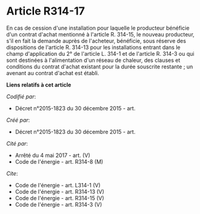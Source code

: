 # Article R314-17

En cas de cession d'une installation pour laquelle le producteur bénéficie d'un contrat d'achat mentionné à l'article R.
314-15, le nouveau producteur, s'il en fait la demande auprès de l'acheteur, bénéficie, sous réserve des dispositions de
l'article R. 314-13 pour les installations entrant dans le champ d'application du 2° de l'article L. 314-1 et de l'article R.
314-3 ou qui sont destinées à l'alimentation d'un réseau de chaleur, des clauses et conditions du contrat d'achat existant
pour la durée souscrite restante ; un avenant au contrat d'achat est établi.

**Liens relatifs à cet article**

_Codifié par_:

  - Décret n°2015-1823 du 30 décembre 2015 - art.

_Créé par_:

  - Décret n°2015-1823 du 30 décembre 2015 - art.

_Cité par_:

  - Arrêté du 4 mai 2017 - art. (V)
  - Code de l'énergie - art. R314-8 (M)

_Cite_:

  - Code de l'énergie - art. L314-1 (V)
  - Code de l'énergie - art. R314-13 (V)
  - Code de l'énergie - art. R314-15 (V)
  - Code de l'énergie - art. R314-3 (V)
